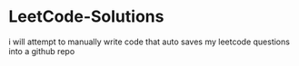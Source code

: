 # LeetCode-Solutions
i will attempt to manually write code that auto saves my leetcode questions into a github repo
